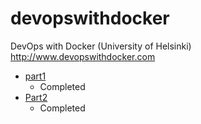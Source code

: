 # devopswithdocker

DevOps with Docker (University of Helsinki)
http://www.devopswithdocker.com

* [part1](part1/)
  * Completed
* [Part2](part2/)
  * Completed

